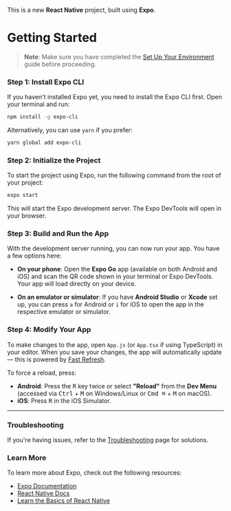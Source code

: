 
This is a new **React Native** project, built using **Expo**.

# Getting Started

> **Note**: Make sure you have completed the [Set Up Your Environment](https://docs.expo.dev/get-started/installation/) guide before proceeding.

### Step 1: Install Expo CLI

If you haven't installed Expo yet, you need to install the Expo CLI first. Open your terminal and run:

```sh
npm install -g expo-cli
```

Alternatively, you can use `yarn` if you prefer:

```sh
yarn global add expo-cli
```

### Step 2: Initialize the Project

To start the project using Expo, run the following command from the root of your project:

```sh
expo start
```

This will start the Expo development server. The Expo DevTools will open in your browser.

### Step 3: Build and Run the App

With the development server running, you can now run your app. You have a few options here:

- **On your phone**: Open the **Expo Go** app (available on both Android and iOS) and scan the QR code shown in your terminal or Expo DevTools. Your app will load directly on your device.
  
- **On an emulator or simulator**: If you have **Android Studio** or **Xcode** set up, you can press `a` for Android or `i` for iOS to open the app in the respective emulator or simulator.

### Step 4: Modify Your App

To make changes to the app, open `App.js` (or `App.tsx` if using TypeScript) in your editor. When you save your changes, the app will automatically update — this is powered by [Fast Refresh](https://reactnative.dev/docs/fast-refresh).

To force a reload, press:
- **Android**: Press the <kbd>R</kbd> key twice or select **"Reload"** from the **Dev Menu** (accessed via <kbd>Ctrl</kbd> + <kbd>M</kbd> on Windows/Linux or <kbd>Cmd ⌘</kbd> + <kbd>M</kbd> on macOS).
- **iOS**: Press <kbd>R</kbd> in the iOS Simulator.

---

### Troubleshooting

If you're having issues, refer to the [Troubleshooting](https://docs.expo.dev/get-started/troubleshooting/) page for solutions.

### Learn More

To learn more about Expo, check out the following resources:

- [Expo Documentation](https://docs.expo.dev/)
- [React Native Docs](https://reactnative.dev/docs/getting-started)
- [Learn the Basics of React Native](https://reactnative.dev/docs/getting-started)
